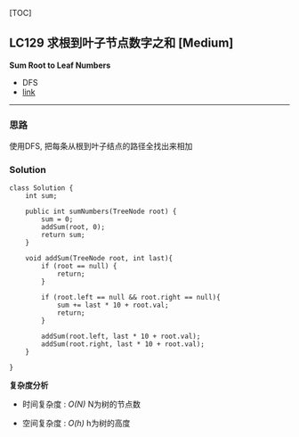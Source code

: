 [TOC]
## LC129 求根到叶子节点数字之和 [Medium]
**Sum Root to Leaf Numbers**

- DFS
- [link](https://leetcode.com/problems/sum-root-to-leaf-numbers/description/)
---
### 思路
使用DFS, 把每条从根到叶子结点的路径全找出来相加

### Solution

```
class Solution {
    int sum;

    public int sumNumbers(TreeNode root) {
        sum = 0;
        addSum(root, 0);
        return sum;
    }

    void addSum(TreeNode root, int last){
        if (root == null) {
            return;
        }

        if (root.left == null && root.right == null){
            sum += last * 10 + root.val;
            return;
        }

        addSum(root.left, last * 10 + root.val);
        addSum(root.right, last * 10 + root.val);
    }

}

```

**复杂度分析**

* 时间复杂度 : *O(N)* N为树的节点数 

* 空间复杂度 : *O(h)* h为树的高度

